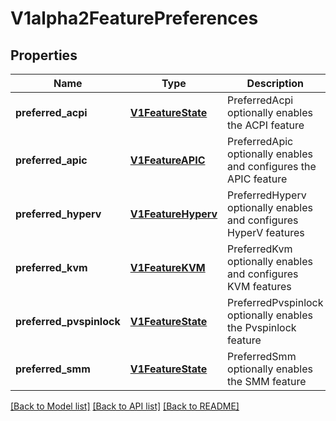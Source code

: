 # V1alpha2FeaturePreferences

## Properties
Name | Type | Description | Notes
------------ | ------------- | ------------- | -------------
**preferred_acpi** | [**V1FeatureState**](V1FeatureState.md) | PreferredAcpi optionally enables the ACPI feature | [optional] 
**preferred_apic** | [**V1FeatureAPIC**](V1FeatureAPIC.md) | PreferredApic optionally enables and configures the APIC feature | [optional] 
**preferred_hyperv** | [**V1FeatureHyperv**](V1FeatureHyperv.md) | PreferredHyperv optionally enables and configures HyperV features | [optional] 
**preferred_kvm** | [**V1FeatureKVM**](V1FeatureKVM.md) | PreferredKvm optionally enables and configures KVM features | [optional] 
**preferred_pvspinlock** | [**V1FeatureState**](V1FeatureState.md) | PreferredPvspinlock optionally enables the Pvspinlock feature | [optional] 
**preferred_smm** | [**V1FeatureState**](V1FeatureState.md) | PreferredSmm optionally enables the SMM feature | [optional] 

[[Back to Model list]](../README.md#documentation-for-models) [[Back to API list]](../README.md#documentation-for-api-endpoints) [[Back to README]](../README.md)


